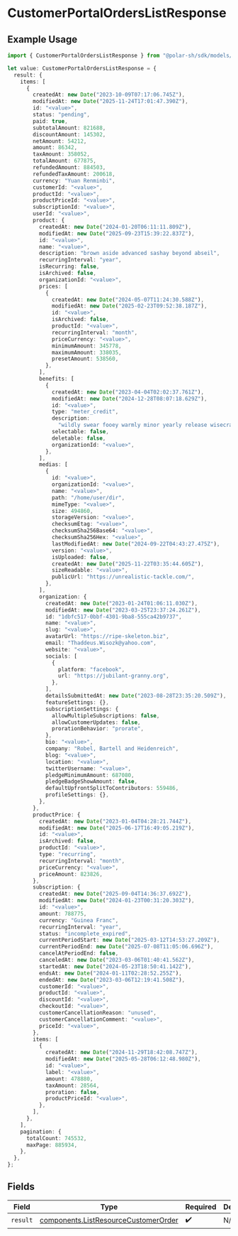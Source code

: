 # CustomerPortalOrdersListResponse

## Example Usage

```typescript
import { CustomerPortalOrdersListResponse } from "@polar-sh/sdk/models/operations/customerportalorderslist.js";

let value: CustomerPortalOrdersListResponse = {
  result: {
    items: [
      {
        createdAt: new Date("2023-10-09T07:17:06.745Z"),
        modifiedAt: new Date("2025-11-24T17:01:47.390Z"),
        id: "<value>",
        status: "pending",
        paid: true,
        subtotalAmount: 821688,
        discountAmount: 145302,
        netAmount: 54212,
        amount: 86342,
        taxAmount: 358052,
        totalAmount: 677875,
        refundedAmount: 884503,
        refundedTaxAmount: 200618,
        currency: "Yuan Renminbi",
        customerId: "<value>",
        productId: "<value>",
        productPriceId: "<value>",
        subscriptionId: "<value>",
        userId: "<value>",
        product: {
          createdAt: new Date("2024-01-20T06:11:11.809Z"),
          modifiedAt: new Date("2025-09-23T15:39:22.837Z"),
          id: "<value>",
          name: "<value>",
          description: "brown aside advanced sashay beyond abseil",
          recurringInterval: "year",
          isRecurring: false,
          isArchived: false,
          organizationId: "<value>",
          prices: [
            {
              createdAt: new Date("2024-05-07T11:24:30.588Z"),
              modifiedAt: new Date("2025-02-23T09:52:38.187Z"),
              id: "<value>",
              isArchived: false,
              productId: "<value>",
              recurringInterval: "month",
              priceCurrency: "<value>",
              minimumAmount: 345778,
              maximumAmount: 338035,
              presetAmount: 538560,
            },
          ],
          benefits: [
            {
              createdAt: new Date("2023-04-04T02:02:37.761Z"),
              modifiedAt: new Date("2024-12-28T08:07:18.629Z"),
              id: "<value>",
              type: "meter_credit",
              description:
                "wildly swear fooey warmly minor yearly release wisecrack curiously",
              selectable: false,
              deletable: false,
              organizationId: "<value>",
            },
          ],
          medias: [
            {
              id: "<value>",
              organizationId: "<value>",
              name: "<value>",
              path: "/home/user/dir",
              mimeType: "<value>",
              size: 494860,
              storageVersion: "<value>",
              checksumEtag: "<value>",
              checksumSha256Base64: "<value>",
              checksumSha256Hex: "<value>",
              lastModifiedAt: new Date("2024-09-22T04:43:27.475Z"),
              version: "<value>",
              isUploaded: false,
              createdAt: new Date("2025-11-22T03:35:44.605Z"),
              sizeReadable: "<value>",
              publicUrl: "https://unrealistic-tackle.com/",
            },
          ],
          organization: {
            createdAt: new Date("2023-01-24T01:06:11.030Z"),
            modifiedAt: new Date("2023-03-25T23:37:24.261Z"),
            id: "1dbfc517-0bbf-4301-9ba8-555ca42b9737",
            name: "<value>",
            slug: "<value>",
            avatarUrl: "https://ripe-skeleton.biz",
            email: "Thaddeus.Wisozk@yahoo.com",
            website: "<value>",
            socials: [
              {
                platform: "facebook",
                url: "https://jubilant-granny.org",
              },
            ],
            detailsSubmittedAt: new Date("2023-08-28T23:35:20.509Z"),
            featureSettings: {},
            subscriptionSettings: {
              allowMultipleSubscriptions: false,
              allowCustomerUpdates: false,
              prorationBehavior: "prorate",
            },
            bio: "<value>",
            company: "Robel, Bartell and Heidenreich",
            blog: "<value>",
            location: "<value>",
            twitterUsername: "<value>",
            pledgeMinimumAmount: 687080,
            pledgeBadgeShowAmount: false,
            defaultUpfrontSplitToContributors: 559486,
            profileSettings: {},
          },
        },
        productPrice: {
          createdAt: new Date("2023-01-04T04:28:21.744Z"),
          modifiedAt: new Date("2025-06-17T16:49:05.219Z"),
          id: "<value>",
          isArchived: false,
          productId: "<value>",
          type: "recurring",
          recurringInterval: "month",
          priceCurrency: "<value>",
          priceAmount: 823826,
        },
        subscription: {
          createdAt: new Date("2025-09-04T14:36:37.692Z"),
          modifiedAt: new Date("2024-01-23T00:31:20.303Z"),
          id: "<value>",
          amount: 788775,
          currency: "Guinea Franc",
          recurringInterval: "year",
          status: "incomplete_expired",
          currentPeriodStart: new Date("2025-03-12T14:53:27.209Z"),
          currentPeriodEnd: new Date("2025-07-08T11:05:06.696Z"),
          cancelAtPeriodEnd: false,
          canceledAt: new Date("2023-03-06T01:40:41.562Z"),
          startedAt: new Date("2024-05-23T18:50:41.142Z"),
          endsAt: new Date("2024-01-11T02:28:52.255Z"),
          endedAt: new Date("2023-03-06T12:19:41.508Z"),
          customerId: "<value>",
          productId: "<value>",
          discountId: "<value>",
          checkoutId: "<value>",
          customerCancellationReason: "unused",
          customerCancellationComment: "<value>",
          priceId: "<value>",
        },
        items: [
          {
            createdAt: new Date("2024-11-29T18:42:08.747Z"),
            modifiedAt: new Date("2025-05-28T06:12:48.980Z"),
            id: "<value>",
            label: "<value>",
            amount: 478880,
            taxAmount: 28564,
            proration: false,
            productPriceId: "<value>",
          },
        ],
      },
    ],
    pagination: {
      totalCount: 745532,
      maxPage: 885934,
    },
  },
};
```

## Fields

| Field                                                                                        | Type                                                                                         | Required                                                                                     | Description                                                                                  |
| -------------------------------------------------------------------------------------------- | -------------------------------------------------------------------------------------------- | -------------------------------------------------------------------------------------------- | -------------------------------------------------------------------------------------------- |
| `result`                                                                                     | [components.ListResourceCustomerOrder](../../models/components/listresourcecustomerorder.md) | :heavy_check_mark:                                                                           | N/A                                                                                          |